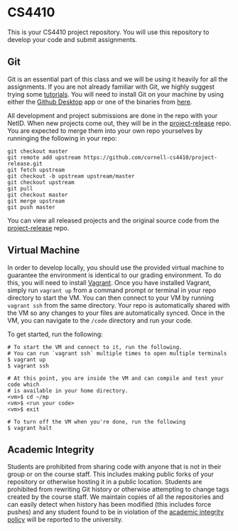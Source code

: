 CS4410
======
This is your CS4410 project repository. You will use this repository to develop your code and submit assignments.

## Git
Git is an essential part of this class and we will be using it heavily for all the assignments. If you are not already familiar with Git, we highly suggest trying some [tutorials](https://try.github.io). You will need to install Git on your machine by using either the [Github Desktop](https://desktop.github.com/) app or one of the binaries from [here](https://git-scm.com/downloads).

All development and project submissions are done in the repo with your NetID. When new projects come out, they will be in the [project-release](https://github.com/cornell-cs4410/project-release) repo. You are expected to merge them into your own repo yourselves by runninging the following in your repo:

    git checkout master
    git remote add upstream https://github.com/cornell-cs4410/project-release.git
    git fetch upstream
    git checkout -b upstream upstream/master
    git checkout upstream
    git pull
    git checkout master
    git merge upstream
    git push master

You can view all released projects and the original source code from the [project-release](https://github.com/cornell-cs4410/project-release) repo.

## Virtual Machine
In order to develop locally, you should use the provided virtual machine to guarantee the environment is identical to our grading environment. To do this, you will need to install [Vagrant](https://www.vagrantup.com/). Once you have installed Vagrant, simply run `vagrant up` from a command prompt or terminal in your repo directory to start the VM. You can then connect to your VM by running `vagrant ssh` from the same directory. Your repo is automatically shared with the VM so any changes to your files are automatically synced. Once in the VM, you can navigate to the `/code` directory and run your code.

To get started, run the following:

    # To start the VM and connect to it, run the following.
    # You can run `vagrant ssh` multiple times to open multiple terminals
    $ vagrant up
    $ vagrant ssh

    # At this point, you are inside the VM and can compile and test your code which
    # is available in your home directory.
    <vm>$ cd ~/mp
    <vm>$ <run your code>
    <vm>$ exit

    # To turn off the VM when you're done, run the following
    $ vagrant halt


## Academic Integrity
Students are prohibited from sharing code with anyone that is not in their group or on the course staff. This includes making public forks of your repository or otherwise hosting it in a public location. Students are prohibited from rewriting Git history or otherwise attempting to change tags created by the course staff. We maintain copies of all the repositories and can easily detect when history has been modified (this includes force pushes) and any student found to be in violation of the [academic integrity policy](http://www.theuniversityfaculty.cornell.edu/AcadInteg/) will be reported to the university.
